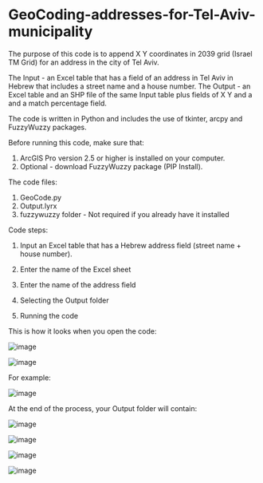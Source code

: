 # GeoCoding-addresses-for-Tel-Aviv-municipality
The purpose of this code is to append X Y coordinates in 2039 grid (Israel TM Grid) for an address in the city of Tel Aviv.

The Input - an Excel table that has a field of an address in Tel Aviv in Hebrew that includes a street name and a house number.
The Output - an Excel table and an SHP file of the same Input table plus fields of X Y and a and a match percentage field. 

The code is written in Python and includes the use of tkinter, arcpy and FuzzyWuzzy packages.

Before running this code, make sure that:
1. ArcGIS Pro version 2.5 or higher is installed on your computer.
2. Optional - download FuzzyWuzzy package (PIP Install). 

The code files:

1. GeoCode.py
2. Output.lyrx
3. fuzzywuzzy folder - Not required if you already have it installed

Code steps:

1. Input an Excel table that has a Hebrew address field (street name + house number). 

2. Enter the name of the Excel sheet

3. Enter the name of the address field

5.  Selecting the Output folder

7. Running the code


This is how it looks when you open the code:

![image](https://github.com/jonathandell27/GeoCoding-addresses-for-Tel-Aviv-municipality-by-API/assets/59395234/c87d0dfa-d959-4fd5-84dc-8bff8da9d5f5)



![image](https://github.com/jonathandell27/GeoCoding-addresses-for-Tel-Aviv-municipality-by-API/assets/59395234/4a10d6f0-3ed0-4c98-a868-ee9fe4299470)



For example:

![image](https://github.com/jonathandell27/GeoCoding-addresses-for-Tel-Aviv-municipality-by-API/assets/59395234/5bdc072a-524c-418c-8479-7539a2589d33)


At the end of the process, your Output folder will contain:

![image](https://github.com/jonathandell27/GeoCoding-addresses-for-Tel-Aviv-municipality-by-API/assets/59395234/6c1cb0a6-3e64-484e-be06-585e8a009c85)



![image](https://github.com/jonathandell27/GeoCoding-addresses-for-Tel-Aviv-municipality-by-API/assets/59395234/20ba11d2-8c48-4704-9f3a-6acce5f4e0c1)

![image](https://github.com/jonathandell27/GeoCoding-addresses-for-Tel-Aviv-municipality-by-API/assets/59395234/b99880f5-f522-4531-a136-b31ca1dc7b95)

![image](https://github.com/jonathandell27/GeoCoding-addresses-for-Tel-Aviv-municipality-by-API/assets/59395234/c6f0bb80-0f84-443a-b373-02278e9325af)








